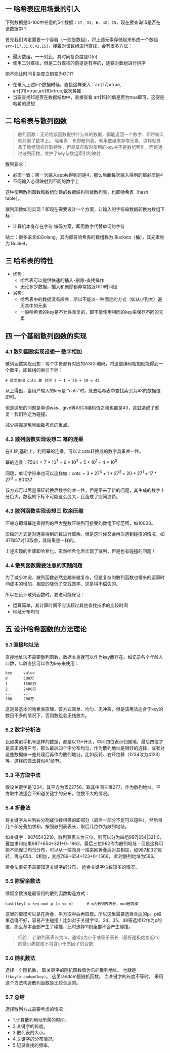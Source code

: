 ## 一 哈希表应用场景的引入

下列数据是0-100中任意的5个数据：`17, 31, 6, 42, 15`，现在要查询15是否在该数据中？  

首先我们肯定需要一个容器（一般是数组），将上述元素存储起来形成一个数组`arr=[17,31,6,42,15]`，接着对该数组进行查找，会有很多方法：
- 遍历数组，一一对比，其时间复杂度是O(n)
- 使用二分查找，但是二分查找的前提是有序的，还要对数组进行排序

能不能让时间复杂度立刻变为O(1)?
- 在录入上述5个数据时候，直接这样录入：arr[17]=true, arr[31]=true,arr[6]=true,依次类推
- 当要查找15是否在数据结构中，直接查看 arr[15]的值是否为true即可，这便是哈希的思想   

## 二 哈希表与散列函数  

> 散列函数：无论给该函数提供什么样的数据，都能返回一个数字，即将输入映射到了数字上。 
> 哈希表：也即散列表，利用数组来存取元素，这样就具备了数组随机存取特性，但是其存取时使用的key并不是数组索引，而是通过散列函数，维护了key与数组索引的映射

散列要求：
- 必须一致：第一次输入apple得到的是4，那么后面每次输入得到的都必须是4
- 不同输入必须映射到不同的数字上

这种使用散列函数和数组创建的数据结构叫做散列表，也即哈希表（hash table）。  

散列函数如何实现？即现在需要设计一个方案，让输入的字符串数据转换为数组下标：
- 计算机本身存在字符  编码方案，即用数字代替单词的字符

贴士：很多语言如Golang，其内部将哈希表的数组称为 Buckets（桶），其元素称为 Bucket。

## 三 哈希表的特性

- 优势：
  - 哈希表可以提供快速的插入-删除-查找操作
  - 无论多少数据，插入和删除都非常接近O(1)时间级
- 劣势：
  - 哈希表中的数据没有顺序，所以不能以一种固定的方式（如从小到大）遍历其中的元素
  - 一般哈希表的key是不允许重复的，即不能使用相同的key来保存不同的元素

## 四 一个基础散列函数的实现

### 4.1 散列函数实现设想一 数字相加

散列函数实现设想：每个字符都有对应的ASCII编码，将这些编码相加就能得到一个数字，即数组的索引下标：
```
# 英文单词 cats 即 对应 3 + 1 + 20 + 19 = 43
```
从上得出，当用户输入的key是 “cats”时，就去哈希表中查找索引为43的数据值即可。 

但是这里的问题是单词was、give等ASCII编码值之和也都是43，这就造成了重复！我们称之为碰撞。  

减少碰撞是散列函数考虑的重点。  

### 4.2 散列函数实现设想二 幂的连乘

在4.1的基础上，利用幂的连乘，可以让cats转换成的数字具备唯一性。  

幂的连乘：$7564 = 7*10^3 + 6*10^2 + 5*10^1 + 4*10^0$  

同理，单词字符串也可以这样做：$cats = 3*27^3 + 1*27^2 + 20*27^1 + 17*27^0 = 60337$  

该方式可以尽量保证转换后数字的唯一性，但是带来了新的问题，其生成的数字十分巨大，数组的下标不可能这么庞大，且造成了空间浪费。   

### 4.3 散列函数实现设想三 取余压缩

压缩方即将幂连乘得到的巨大整数压缩到可接受的数组下标范围，如10000。  

压缩的方式是对连乘得到的数进行取余，但是这时候又会再次遇到碰撞的情况，如47和57对10取余，其结果是一样的。  

上述实现的步骤即哈希化。虽然哈希化后实现了散列，但是也有碰撞的问题！

### 4.4 散列函数需要注意的实践问题

为了减少冲突，散列函数必然会越来越复杂，但是复杂的散列函数也带来的运算时间成本的增加，相应的降低了查找效率，这是得不偿失的。  

所以在设计散列函数时，要进可能保证：
- 运算简单，其计算时间不应该超过其他查找技术的比较时间
- 地址分布均匀


## 五 设计哈希函数的方法理论

### 5.1 直接地址法

直接地址法不需要散列函数，数据本身就可以作为key而存在。如记录各个年龄人口数，年龄直接可以作为key来使用：
```
key     value
0       500万
1       1500万
2       2400万
...     ...
100     200万
```

这是最基本的哈希表原理，该方式简单、均匀、无冲突，但是该用法适合于key的数目不多的情况下，否则数组会无线放大。

### 5.2 数字分析法

比如类似手机号这样的数据，都是以13*开头，中间四位表示归属地，最后四位才是真正的用户号，那么最后四个字分布均匀，作为散列地址是很好的选择，或者对这些数据做一些处理后再作为散列地址，比如反转、右环位移（1234改为4123）等，这样的做法类似4.1章节。 

### 5.3 平方取中法

假设关键字是1234，其平方为1522756，取其中间三维277，作为散列地址。平方取中法适合不知道关键字的分布，位数不大的情况。 

### 5.4 折叠法

将关键字从左到右分割成位数相等的即部分（最后一部分不足可以短些），然后将几个部分叠加求和，按照散列表表长，取后几位作为散列地址。  

如关键字：9876543210，散列表表长为三位，则可以分为四组987|654|321|0，叠加求和结果987+654+321+0=1962，最后三位962作为散列地址！但是这样可能不能保证均匀分布，可以从一端向另一端来回折叠后对其相加，如987和321反转，再与654、0相加，变成789+654+123+0=1566， 此时散列地址为566。  

折叠法事先不需要知道关键字的分布， 适合关键字位数较多的情况。

### 5.5 除留余数法

除留余数法是最常用的散列函数构造方式：
```
hash(key) = key mod p (p <= m)      # m为散列表表长，mod是取模
```

这里的取模可以是在折叠、平方取中后再取模。所以这里需要选择合适的p，p如果选得不好，容易产生碰撞！比如对于关键字12、24、35、48等选择12作为p的值，那么基本全部产生了碰撞，此时选择11则全部不会产生碰撞。  

> 经验： 若散列表表长为m，通常p为小于或等于表长（最好是极度接近m）的最小质数或不包含小于质因子的合数

### 5.6 随机数法

选择一个随机数， 取关键字的随机函数值为它的散列地址。 也就是`f(key)=random(key)`。 这里random是随机函数。 当关键字的长度不等时， 采用这个方法构造散列函数是比较合适的。  

### 5.7 总结

选择散列方式需要考虑的情况：
- 1.计算散列地址所需的时间。 
- 2.关键字的长度。 
- 3.散列表的大小。 
- 4.关键字的分布情况。 
- 5.记录查找的频率。
